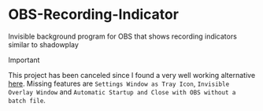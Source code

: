 # OBS-Recording-Indicator
Invisible background program for OBS that shows recording indicators similar to shadowplay

> [!IMPORTANT]
> This project has been canceled since I found a very well working alternative [here](https://github.com/DmitriySalnikov/OBSNotifier).
> Missing features are `Settings Window as Tray Icon`, `Invisible Overlay Window` and `Automatic Startup and Close with OBS without a batch file`.